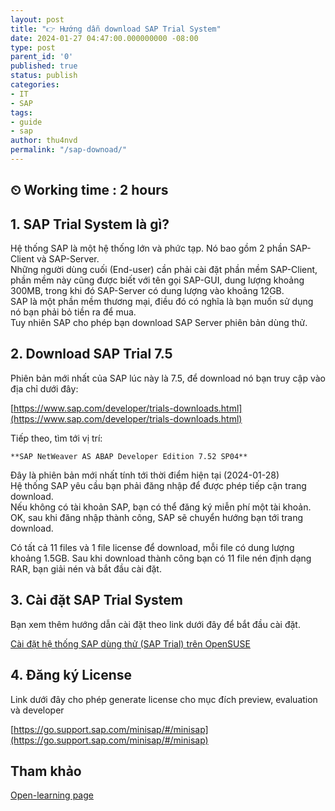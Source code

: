 ```yaml
---
layout: post
title: "👉 Hướng dẫn download SAP Trial System"
date: 2024-01-27 04:47:00.000000000 -08:00
type: post
parent_id: '0'
published: true
status: publish
categories:
- IT
- SAP
tags:
- guide
- sap
author: thu4nvd
permalink: "/sap-downoad/"
---
```


## ⏲ Working time : 2 hours

## 1. SAP Trial System là gì?

Hệ thống SAP là một hệ thống lớn và phức tạp. Nó bao gồm 2 phần SAP-Client và SAP-Server.   
Những người dùng cuối (End-user) cần phải cài đặt phần mềm SAP-Client, phần mềm này cũng được biết với tên gọi SAP-GUI, dung lượng khoảng 300MB, trong khi đó SAP-Server có dung lượng vào khoảng 12GB.  
SAP là một phần mềm thương mại, điều đó có nghĩa là bạn muốn sử dụng nó bạn phải bỏ tiền ra để mua.   
Tuy nhiên SAP cho phép bạn download SAP Server phiên bản dùng thử.


## 2. Download SAP Trial 7.5

Phiên bản mới nhất của SAP lúc này là 7.5, để download nó bạn truy cập vào địa chỉ dưới đây:

[https://www.sap.com/developer/trials-downloads.html](https://www.sap.com/developer/trials-downloads.html)

Tiếp theo, tìm tới vị trí:

    **SAP NetWeaver AS ABAP Developer Edition 7.52 SP04**
	
Đây là phiên bản mới nhất tính tới thời điểm hiện tại (2024-01-28)  
Hệ thống SAP yêu cầu bạn phải đăng nhập để được phép tiếp cận trang download.   
Nếu không có tài khoản SAP, bạn có thể đăng ký miễn phí một tài khoản.  
OK, sau khi đăng nhập thành công, SAP sẽ chuyển hướng bạn tới trang download.

Có tất cả 11 files và 1 file license để download, mỗi file có dung lượng khoảng 1.5GB.
Sau khi download thành công bạn có 11 file nén định dạng RAR, bạn giải nén và bắt đầu cài đặt.


## 3. Cài đặt SAP Trial System

Bạn xem thêm hướng dẫn cài đặt theo link dưới đây để bắt đầu cài đặt.

[Cài đặt hệ thống SAP dùng thử (SAP Trial) trên OpenSUSE](https://openplanning.net/11859/cai-dat-he-thong-sap-dung-thu-sap-trial-tren-opensuse)


## 4. Đăng ký License

Link dưới đây cho phép generate license cho mục đích preview, evaluation và developer 

[https://go.support.sap.com/minisap/#/minisap](https://go.support.sap.com/minisap/#/minisap)


## Tham khảo

[Open-learning page](https://openplanning.net/11833/download-sap-trial-system#1114449)

